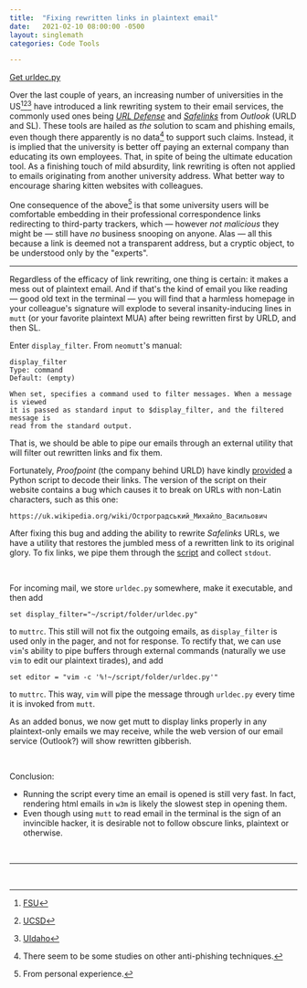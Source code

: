 ```yaml
---
title:  "Fixing rewritten links in plaintext email"
date:   2021-02-10 08:00:00 -0500
layout: singlemath
categories: Code Tools

---
```


[Get urldec.py](https://gist.github.com/OVlasiuk/7afbbe4fc75e27ed408a332a2b3f2494)

Over the last couple of years, an increasing number of universities in the US[^1][^2][^3] have introduced a link rewriting system to their email
services, the commonly used ones being 
[*URL Defense*](https://www.proofpoint.com/us/resources/data-sheets/essentials-url-defense)
and
[*Safelinks*](https://support.microsoft.com/en-us/office/advanced-outlook-com-security-for-office-365-subscribers-882d2243-eab9-4545-a58a-b36fee4a46e2)
from *Outlook* (URLD and SL). These tools are hailed as *the* solution to scam and phishing
emails, even though there apparently is no data[^4] to support such claims. Instead, it is implied that the university is better off paying an external company than educating its own employees. That, in spite of being the ultimate education tool. As a finishing touch of mild absurdity, link rewriting is often not applied to emails originating from another university address. What better way to encourage sharing kitten websites with colleagues.

One consequence of the above[^5] is that some university users will be comfortable embedding in their professional correspondence links redirecting to third-party trackers, which — however *not malicious* they might be — still have *no* business snooping on anyone. Alas — all this because a link is deemed not a transparent address, but a cryptic object, to be understood only by the "experts".

---

Regardless of the efficacy of link rewriting, one thing is certain: it makes a
mess out of plaintext email. And if that's the kind of email you like
reading — good old text in the terminal — you will find that a harmless homepage in
your colleague's signature will explode to several insanity-inducing lines in
`mutt` (or your favorite plaintext MUA) after being rewritten first by URLD, and then SL.

Enter `display_filter`. From `neomutt`'s manual:
```
display_filter
Type: command
Default: (empty)

When set, specifies a command used to filter messages. When a message is viewed
it is passed as standard input to $display_filter, and the filtered message is
read from the standard output. 
```
That is, we should be able to pipe our emails through an external utility that
will filter out rewritten links and fix them.

Fortunately, *Proofpoint* (the company behind URLD) have kindly
[provided](https://help.proofpoint.com/Threat_Insight_Dashboard/Concepts/How_do_I_decode_a_rewritten_URL%3F)
a Python script to decode their links. The version of the script on their
website contains a bug which causes it to break on URLs with non-Latin
characters, such as this one:

`https://uk.wikipedia.org/wiki/Остроградський_Михайло_Васильович`

After fixing this bug and adding the ability to rewrite *Safelinks* URLs, we
have a utility that restores the jumbled mess of a rewritten link to its original
glory. To fix links, we pipe them through the [script](https://gist.github.com/OVlasiuk/7afbbe4fc75e27ed408a332a2b3f2494) and collect `stdout`.

<br>

For incoming mail, we store `urldec.py` somewhere, make it executable, and then add 
```
set display_filter="~/script/folder/urldec.py"
```
to `muttrc`. This still will not fix the outgoing emails, as
`display_filter` is used only in the pager, and not for response. To rectify that,
we can use `vim`'s ability to pipe buffers through external commands (naturally we use `vim` to edit our plaintext tirades), and add
```
set editor = "vim -c '%!~/script/folder/urldec.py'"
```
to `muttrc`. This way, `vim` will pipe the message through `urldec.py` every
time it is invoked from `mutt`.

As an added bonus, we now get mutt to display links properly in any
plaintext-only emails we may receive, while the web version of our email service
(Outlook?) will show rewritten gibberish.


<br>


Conclusion:
- Running the script every time an email is opened is still very fast. In fact,
  rendering html emails in `w3m` is likely the slowest step in opening them.
- Even though using `mutt` to read email in the terminal is the sign of an invincible hacker, it is desirable not to follow obscure links, plaintext or otherwise.
<br>

---

<br>

[^1]: [FSU](https://faq.its.fsu.edu/email/spam-and-junk-email-protection/proofpoint-targeted-attack-protection/why-am-i-seeing)
[^2]: [UCSD](https://blink.ucsd.edu/technology/email/security/url-defense.html)
[^3]: [UIdaho](https://support.uidaho.edu/TDClient/40/Portal/KB/ArticleDet?ID=1326)
[^4]: There seem to be some studies on other anti-phishing techniques. 
[^5]: From personal experience.

